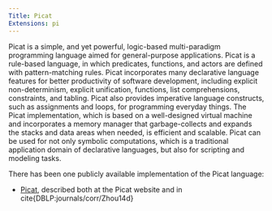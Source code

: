 ```yaml
---
Title: Picat
Extensions: pi
---
```


Picat is a simple, and yet powerful, logic-based multi-paradigm programming language aimed for general-purpose applications. Picat is a rule-based language, in which predicates, functions, and actors are defined with pattern-matching rules. Picat incorporates many declarative language features for better productivity of software development, including explicit non-determinism, explicit unification, functions, list comprehensions, constraints, and tabling. Picat also provides imperative language constructs, such as assignments and loops, for programming everyday things. The Picat implementation, which is based on a well-designed virtual machine and incorporates a memory manager that garbage-collects and expands the stacks and data areas when needed, is efficient and scalable. Picat can be used for not only symbolic computations, which is a traditional application domain of declarative languages, but also for scripting and modeling tasks.

There has been one publicly available implementation of the Picat language:

* [Picat](http://www.picat-lang.org/), described both at the Picat website and in cite{DBLP:journals/corr/Zhou14d}
